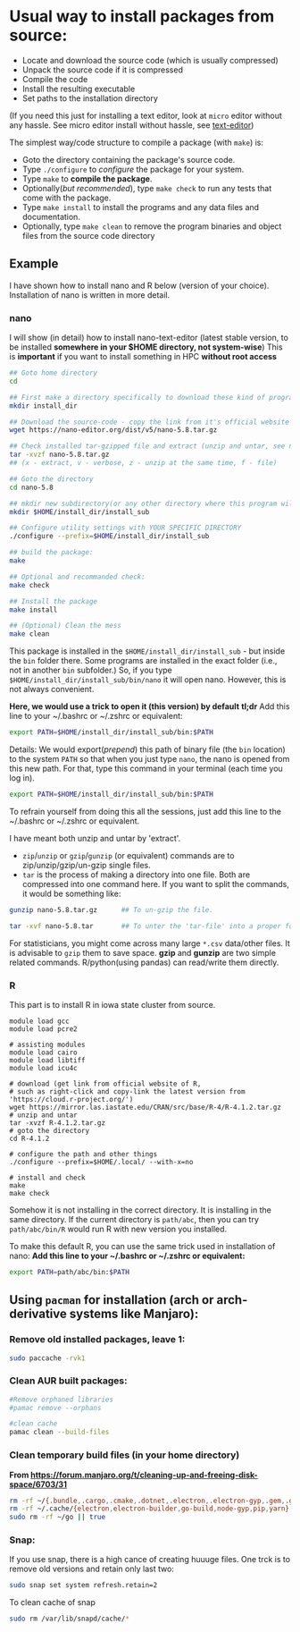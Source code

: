 # Usual way to install packages from source:
 - Locate and download the source code (which is usually compressed)
 - Unpack the source code if it is compressed
 - Compile the code
 - Install the resulting executable
 - Set paths to the installation directory

(If you need this just for installing a text editor, look at `micro` editor without any hassle. See micro editor install without hassle, see [text-editor](text-editor.md))


The simplest way/code structure to compile a package (with `make`) is:
 - Goto the directory containing the package's source code.
 - Type `./configure` to *configure* the package for your system.
 - Type `make` to **compile the package**.
 - Optionally(*but recommended*), type `make check` to run any tests that come with the package.
 - Type `make install` to install the programs and any data files and documentation.
 - Optionally, type `make clean` to remove the program binaries and object files from the source code directory



## Example
I have shown how to install nano and R below (version of your choice). Installation of nano is written in more detail. 


### nano

I will show (in detail) how to install nano-text-editor (latest stable version, to be installed **somewhere in your $HOME directory, not system-wise**)
This is **important** if you want to install something in HPC **without root access**

```bash
## Goto home directory
cd

## First make a directory specifically to download these kind of programs:
mkdir install_dir

## Download the source-code - copy the link from it's official website (https://nano-editor.org/download.php)
wget https://nano-editor.org/dist/v5/nano-5.8.tar.gz 

## Check installed tar-gzipped file and extract (unzip and untar, see notes for details) it:
tar -xvzf nano-5.8.tar.gz
## (x - extract, v - verbose, z - unzip at the same time, f - file)

## Goto the directory
cd nano-5.8

## mkdir new subdirectory(or any other directory where this program will be installed)
mkdir $HOME/install_dir/install_sub

## Configure utility settings with YOUR SPECIFIC DIRECTORY
./configure --prefix=$HOME/install_dir/install_sub

## build the package:
make

## Optional and recommanded check: 
make check 

## Install the package
make install

## (Optional) Clean the mess
make clean
```

This package is installed in the `$HOME/install_dir/install_sub` - but inside the `bin` folder there.
Some programs are installed in the exact folder (i.e., not in another `bin` subfolder.)
So, if you type `$HOME/install_dir/install_sub/bin/nano` it will open nano.
However, this is not always convenient. 

**Here, we would use a trick to open it (this version) by default**
**tl;dr**
Add this line to your ~/.bashrc or ~/.zshrc or equivalent:
```bash
export PATH=$HOME/install_dir/install_sub/bin:$PATH
```

Details:
We would export(*prepend*) this path of binary file (the `bin` location) to the system `PATH` so that when you just type `nano`, the nano is opened from this new path. For that, type this command in your terminal (each time you log in). 
```bash
export PATH=$HOME/install_dir/install_sub/bin:$PATH
```
To refrain yourself from doing this all the sessions, just add this line to the ~/.bashrc or ~/.zshrc or equivalent.








I have meant both unzip and untar by 'extract'. 
 - `zip`/`unzip` or `gzip`/`gunzip` (or equivalent) commands are to zip/unzip/gzip/un-gzip single files.
 - `tar` is the process of making a directory into one file.
Both are compressed into one command here. 
If you want to split the commands, it would be something like: 
```bash
gunzip nano-5.8.tar.gz 		## To un-gzip the file.

tar -xvf nano-5.8.tar 		## To unter the 'tar-file' into a proper folder/directory
```

For statisticians, you might come across many large `*.csv` data/other files. It is advisable to `gzip` them to save space.
**gzip** and **gunzip** are two simple related commands. R/python(using pandas) can read/write them directly.







### R
This part is to install R in iowa state cluster from source. 
```
module load gcc
module load pcre2

# assisting modules
module load cairo
module load libtiff
module load icu4c

# download (get link from official website of R, 
# such as right-click and copy-link the latest version from 'https://cloud.r-project.org/')
wget https://mirror.las.iastate.edu/CRAN/src/base/R-4/R-4.1.2.tar.gz
# unzip and untar
tar -xvzf R-4.1.2.tar.gz
# goto the directory
cd R-4.1.2

# configure the path and other things
./configure --prefix=$HOME/.local/ --with-x=no

# install and check
make
make check
```
Somehow it is not installing in the correct directory. It is installing in the same directory. If the current directory is `path/abc`, then you can try `path/abc/bin/R` would run R with new version you installed. 

To make this default R, you can use the same trick used in installation of nano: 
**Add this line to your ~/.bashrc or ~/.zshrc or equivalent:**
```bash
export PATH=path/abc/bin:$PATH
```




## Using `pacman` for installation (arch or arch-derivative systems like Manjaro):


### Remove old installed packages, leave 1:
```bash
sudo paccache -rvk1
```


### Clean AUR built packages:

```bash
#Remove orphaned libraries
#pamac remove --orphans

#clean cache
pamac clean --build-files
```





### Clean temporary build files (in your home directory)
**From https://forum.manjaro.org/t/cleaning-up-and-freeing-disk-space/6703/31**
```bash
rm -rf ~/{.bundle,.cargo,.cmake,.dotnet,.electron,.electron-gyp,.gem,.gradle,.lazarus,.node-gyp,.npm,.nuget,.nvm,.racket,.rustup,.stack,.yarn} || true
rm -rf ~/.cache/{electron,electron-builder,go-build,node-gyp,pip,yarn} || true
sudo rm -rf ~/go || true
```





### Snap:
If you use snap, there is a high cance of creating huuuge files. One trck is to remove old versions and retain only last two:
```bash
sudo snap set system refresh.retain=2
```

To clean cache of snap
```bash
sudo rm /var/lib/snapd/cache/*
```

